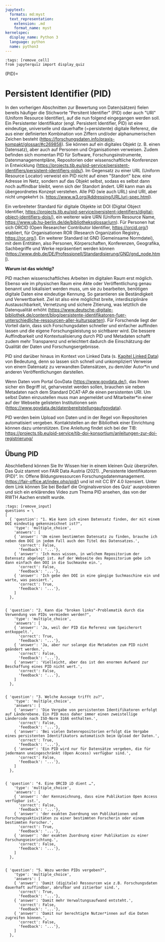 ```yaml
---
jupytext:
  formats: md:myst
  text_representation:
    extension: .md
    format_name: myst
kernelspec:
  display_name: Python 3
  language: python
  name: python3
---
```

```{code-cell} ipython3
:tags: [remove_cell]
from jupyterquiz import display_quiz
```

(PID)=
# Persistent Identifier (PID)

In den vorherigen Abschnitten zur Bewertung von Daten(sätzen) fielen bereits häufiger die Stichworte "Persitent Identifier" (PID) oder auch "URI" (Uniform Resource Identifier), auf die nun folgend eingegangen werden soll.
Ein Persistenter Identifikator (engl. Persistent Identifier, PID) ist eine eindeutige, universelle und dauerhafte (=persistente) digitale Referenz, die aus einer definierten Kombination von Ziffern und/oder alphanumerischen Zeichen besteht (https://forschungsdaten.info/praxis-kompakt/glossar/#c269858). Sie können auf ein digitales Objekt (z. B. einen Datensatz), aber auch auf Personen und Organisationen verweisen. Zudem befinden sich momentan PID für Software, Forschungsinstrumente, Datenmanagementpläne, Repositorien oder wissenschaftliche Konferenzen in Entwicklung (https://projects.tib.eu/pid-service/persistent-identifiers/persistent-identifiers-pids/). Im Gegensatz zu einer URL (Uniform Resource Locator) verweist ein PID nicht auf einen "Standort" bzw. eine Adresse im Netz, sondern auf das Objekt selbst, sodass es selbst dann noch auffindbar bleibt, wenn sich der Standort ändert. URI kann man als übergeordnetes Konzept verstehen. Alle PID (wie auch URL) sind URI, aber nicht umgekehrt (s. https://www.w3.org/Addressing/URL/uri-spec.html). 

Ein verbreiteter Standard für digitale Objekte ist DOI (Digital Object Identifier, https://projects.tib.eu/pid-service/persistent-identifiers/digital-object-identifiers-dois/), ein weiterer wäre URN (Uniform Resource Name, https://www.ub.hu-berlin.de/de/bibliotheksglossar/urn). Für Personen hat sich ORCID (Open Researcher Contributor Identifier, https://orcid.org/) etabliert, für Organisationen ROR (Research Organization Registry, https://ror.org/). Ein weiterer Standard ist GND (Gemeinsame Normdatei), mit dem Entitäten, also Personen, Körperschaften, Konferenzen, Geografika, Sachbegriffe und Werke repräsentiert werden können (https://www.dnb.de/DE/Professionell/Standardisierung/GND/gnd_node.html).

**Warum ist das wichtig?**

PID machen wissenschaftliches Arbeiten im digitalen Raum erst möglich. Ebenso wie im physischen Raum eine Akte oder Veröffentlichung genau benannt und lokalisiert werden muss, um sie zu bearbeiten, benötigen digitale Daten eine eindeutige Kennung. So garantieren sie Beständigkeit und Verwertbarkeit. Ziel ist also eine möglichst breite, interdisziplinäre Austauschbarkeit, Vernetzung und sichere Zitierung, was letztlich die Datenqualität erhöht (https://www.deutsche-digitale-bibliothek.de/content/blog/persistente-identifikatoren-fuer-unterschiedliche-ressourcen-aller-kultursparten). Für Forschende liegt der Vorteil darin, dass sich Forschungsdaten schneller und einfacher auffinden lassen und die eigene Forschungsleistung so sichtbarer wird. Die bessere Auffindbarkeit und Kontextualisierung durch PID und Metadaten schafft zudem mehr Transparenz und erleichtert dadurch die Einschätzung der Qualität der Daten und Forschungsergebnisse.

PID sind darüber hinaus im Kontext von Linked Data (s. [Kapitel Linked Data](linked_data)) von Bedeutung, denn so lassen sich schnell und unkompliziert Verweise von einem Datensatz zu verwandten Datensätzen, zu dem/der Autor*in und anderen Veröffentlichungen darstellen.

Wenn Daten vom Portal GovData (https://www.govdata.de/), das Ihnen sicher ein Begriff ist, geharvestet werden sollen, brauchen sie neben Metadaten nach dem Standard DCAT-AP.de einen persistenten URI. Um selbst Daten einzustellen muss man angemeldet und Mitarbeiter*in einer auf der Webseite gelisteten Institutionen sein (https://www.govdata.de/datenbereitstellungaufgovdata).

PID werden beim Upload von Daten und in der Regel von Repositorien automatisiert vergeben. Kontaktstellen an der Bibliothek einer Einrichtung können dazu unterstützen. Eine Anleitung findet sich bei der TIB: https://projects.tib.eu/pid-service/tib-doi-konsortium/anleitungen-zur-doi-registrierung/



## Übung PID


Abschließend können Sie Ihr Wissen hier in einem kleinen Quiz überprüfen.
Das Quiz stammt von FAIR Data Austria (2021). „Persistente Identifikatoren (PID)“. In: Offene Bildungsressourcen Forschungsdatenmanagement. (https://fair-office.at/index.php/pid/) und ist mit CC BY 4.0 lizensiert. Unter dem Link können Sie bei Bedarf die Originalsversion des Quiz' ausprobieren und sich ein erklärendes Video zum Thema PID ansehen, das von der RWTH Aachen erstellt wurde.


````{code-cell} ipython3
:tags: [remove_input]
questions = \
[
  { 'question': "1. Wie kann ich einen Datensatz finden, der mit einem DOI eindeutig gekennzeichnet ist?",
    'type': 'multiple_choice',
    'answers': [
    { 'answer': 'Um einen bestimmten Datensatz zu finden, brauche ich neben dem DOI in jedem Fall auch den Titel des Datensatzes.',
      'correct': False,
      'feedback': '...'},
    { 'answer': 'Ich muss wissen, in welchem Repositorium der Datensatz abgelegt ist. Auf der Webseite des Repositorium gebe ich dann einfach den DOI in die Suchmaske ein.',
      'correct': False,
      'feedback': '...'},
    { 'answer': 'Ich gebe den DOI in eine gängige Suchmaschine ein und warte, was passiert.',
      'correct': True,
      'feedback': '...'},
    ]
  },


{ 'question': "2. Kann die "broken links"-Problematik durch die Verwendung von PIDs vermieden werden?",
    'type': 'multiple_choice',
    'answers': [
    { 'answer': 'Ja, weil der PID die Referenz vom Speicherort entkoppelt.',
      'correct': True,
      'feedback': '...'},
    { 'answer': 'Ja, aber nur solange die Metadaten zum PID nicht geändert werden.',
      'correct': False,
      'feedback': '...'},
    { 'answer': 'Vielleicht, aber das ist den enormen Aufwand zur Beschaffung eines PID nicht wert.',
      'correct': False,
      'feedback': '...'},
    ]
  },


{ 'question': "3. Welche Aussage trifft zu?",
    'type': 'multiple_choice',
    'answers': [
    { 'answer': 'Die Vergabe von persistenten Identifikatoren erfolgt auf Länderebene. Ein PID muss daher immer einen zweistellige Ländercode nach ISO-Norm 3166 enthalten.',
      'correct': False,
      'feedback': '...'},
    { 'answer': 'Bei vielen Datenrepositorien erfolgt die Vergabe eines persistenten Identifikators automatisch beim Upload der Daten.',
      'correct': True,
      'feedback': '...'},
    { 'answer': 'Ein PID wird nur für Datensätze vergeben, die für jedermann uneingeschränkt (Open Access) verfügbar sind.',
      'correct': False,
      'feedback': '...'},
    ]
  },


{ 'question': "4. Eine ORCID iD dient …",
    'type': 'multiple_choice',
    'answers': [
    { 'answer': 'der Kennzeichnung, dass eine Publikation Open Access verfügbar ist.',
      'correct': False,
      'feedback': '...'},
    { 'answer': 'der exakten Zuordnung von Publikationen und Forschungsaktivitäten zu einer bestimmten Forscherin oder einem bestimmten Forscher.',
      'correct': True,
      'feedback': '...'},
    { 'answer': 'der exakten Zuordnung einer Publikation zu einer Forschungseinrichtung.',
      'correct': False,
      'feedback': '...'},
    ]
  },


{ 'question': "5. Wozu werden PIDs vergeben?",
    'type': 'multiple_choice',
    'answers': [
    { 'answer': 'Damit (digitale) Ressourcen wie z.B. Forschungsdaten dauerhaft auffindbar, abrufbar und zitierbar sind.',
      'correct': True,
      'feedback': '...'},
    { 'answer': 'Damit mehr Verwaltungsaufwand entsteht.',
      'correct': False,
      'feedback': '...'},
    { 'answer': 'Damit nur berechtigte Nutzer*innen auf die Daten zugreifen können.',
      'correct': False,
      'feedback': '...'},
    ]
  },


